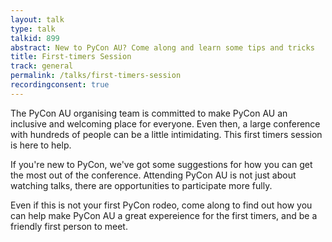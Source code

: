```yaml
---
layout: talk
type: talk
talkid: 899
abstract: New to PyCon AU? Come along and learn some tips and tricks
title: First-timers Session
track: general
permalink: /talks/first-timers-session
recordingconsent: true
---
```


The PyCon AU organising team is committed to make PyCon AU an inclusive and welcoming place for everyone. Even then, a large conference with hundreds of people can be a little intimidating. This first timers session is here to help.

If you're new to PyCon, we've got some suggestions for how you can get the most out of the conference. Attending PyCon AU is not just about watching talks, there are opportunities to participate more fully.

Even if this is not your first PyCon rodeo, come along to find out how you can help make PyCon AU a great expereience for the first timers, and be a friendly first person to meet.
